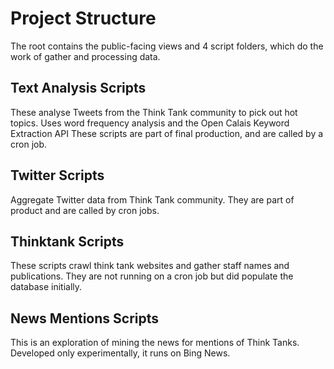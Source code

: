Project Structure 
=================

The root contains the public-facing views and 4 script folders, which do the work of gather and processing data.


Text Analysis Scripts
--------------------- 
These analyse Tweets from the Think Tank community to pick out hot topics. Uses word frequency analysis and the Open Calais Keyword Extraction API 
These scripts are part of final production, and are called by a cron job. 


Twitter Scripts
---------------
Aggregate Twitter data from Think Tank community. They are part of product and are called by cron jobs. 


Thinktank Scripts
-----------------
These scripts crawl think tank websites and gather staff names and publications. They are not running on a cron job but did populate the database initially. 


News Mentions Scripts 
---------------------
This is an exploration of mining the news for mentions of Think Tanks. Developed only experimentally, it runs on Bing News. 


